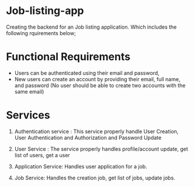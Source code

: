 # Job-listing-app

Creating the backend for an Job listing application. Which includes the following rquirements below;

# Functional Requirements

- Users can be authenticated using their email and password,
- New users can create an account by providing their email, full name, and password (No
  user should be able to create two accounts with the same email)

#  Services

1. Authentication service : This service properly handle User Creation, User Authentication and Authorization and Password Update

2. User Service : The service properly handles profile/account update, get list of users, get a user

4. Application Service: Handles user application for a job.

5. Job Service: Handles the creation  job, get list of jobs, update jobs.


